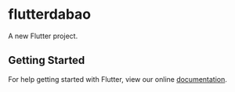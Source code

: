 # flutterdabao

A new Flutter project.

## Getting Started

For help getting started with Flutter, view our online
[documentation](https://flutter.io/).
